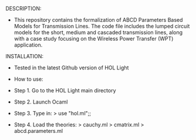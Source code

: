 DESCRIPTION:
- This repository contains the formalization of ABCD Parameters Based Models for Transmission Lines. The code file includes the lumped circuit models for the short, medium and cascaded transmission lines, along with a case study focusing on the Wireless Power Transfer (WPT) application.

INSTALLATION:
- Tested in the latest Github version of HOL Light

- How to use:

- Step 1. Go to the HOL Light main directory
- Step 2. Launch Ocaml
- Step 3. Type in:
        > use "hol.ml";;
        
- Step 4. Load the theories:
        > cauchy.ml
        > cmatrix.ml
        > abcd.parameters.ml
